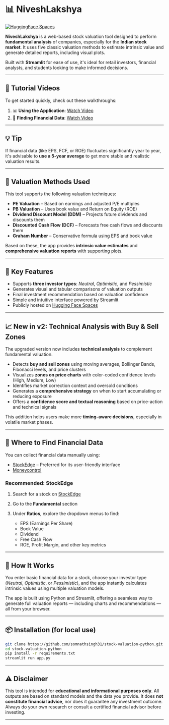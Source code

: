 
# 📊 NiveshLakshya

[![HuggingFace Spaces](https://img.shields.io/badge/Hosted%20on-HuggingFace-%23ff8a65)](https://huggingface.co/spaces/somnathsingh31/NiveshLakshya)

**NiveshLakshya** is a web-based stock valuation tool designed to perform **fundamental analysis** of companies, especially for the **Indian stock market**. It uses five classic valuation methods to estimate intrinsic value and generate detailed reports, including visual plots.

Built with **Streamlit** for ease of use, it's ideal for retail investors, financial analysts, and students looking to make informed decisions.

---

## 🎥 Tutorial Videos

To get started quickly, check out these walkthroughs:

1. 📊 **Using the Application**: [Watch Video](https://www.youtube.com/watch?v=O8WO64kL2uA)  
2. 📂 **Finding Financial Data**: [Watch Video](https://www.youtube.com/watch?v=sKDqJPivfF4)

---

## 💡 Tip

If financial data (like EPS, FCF, or ROE) fluctuates significantly year to year, it's advisable to **use a 5-year average** to get more stable and realistic valuation results.

---

## 🧮 Valuation Methods Used

This tool supports the following valuation techniques:

* **PE Valuation** – Based on earnings and adjusted P/E multiples
* **PB Valuation** – Uses book value and Return on Equity (ROE)
* **Dividend Discount Model (DDM)** – Projects future dividends and discounts them
* **Discounted Cash Flow (DCF)** – Forecasts free cash flows and discounts them
* **Graham Number** – Conservative formula using EPS and book value

Based on these, the app provides **intrinsic value estimates** and **comprehensive valuation reports** with supporting plots.

---

## 🌟 Key Features

* Supports **three investor types**: *Neutral*, *Optimistic*, and *Pessimistic*
* Generates visual and tabular comparisons of valuation outputs
* Final investment recommendation based on valuation confidence
* Simple and intuitive interface powered by Streamlit
* Publicly hosted on [Hugging Face Spaces](https://huggingface.co/spaces/somnathsingh31/NiveshLakshya)

---

## 📈 New in v2: Technical Analysis with Buy & Sell Zones

The upgraded version now includes **technical analysis** to complement fundamental valuation.

* Detects **buy and sell zones** using moving averages, Bollinger Bands, Fibonacci levels, and price clusters
* Visualizes **zones on price charts** with color-coded confidence levels (High, Medium, Low)
* Identifies market correction context and oversold conditions
* Generates a **comprehensive strategy** on when to start accumulating or reducing exposure
* Offers a **confidence score and textual reasoning** based on price-action and technical signals

This addition helps users make more **timing-aware decisions**, especially in volatile market phases.

---

## 🔎 Where to Find Financial Data

You can collect financial data manually using:

* [StockEdge](https://web.stockedge.com/) – Preferred for its user-friendly interface
* [Moneycontrol](https://www.moneycontrol.com/)

### Recommended: **StockEdge**

1. Search for a stock on [StockEdge](https://web.stockedge.com/)
2. Go to the **Fundamental** section
3. Under **Ratios**, explore the dropdown menus to find:

   * EPS (Earnings Per Share)
   * Book Value
   * Dividend
   * Free Cash Flow
   * ROE, Profit Margin, and other key metrics

---

## 🧠 How It Works

You enter basic financial data for a stock, choose your investor type (*Neutral*, *Optimistic*, or *Pessimistic*), and the app instantly calculates intrinsic values using multiple valuation models.

The app is built using Python and Streamlit, offering a seamless way to generate full valuation reports — including charts and recommendations — all from your browser.

---

## 📦 Installation (for local use)

```bash
git clone https://github.com/somnathsingh31/stock-valuation-python.git
cd stock-valuation-python
pip install -r requirements.txt
streamlit run app.py
```

---

## ⚠️ Disclaimer

This tool is intended for **educational and informational purposes only**.
All outputs are based on standard models and the data you provide. It does **not constitute financial advice**, nor does it guarantee any investment outcome.
Always do your own research or consult a certified financial advisor before investing.

---